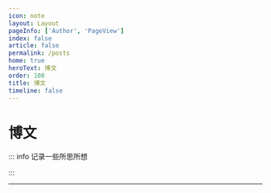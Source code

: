 ```yaml
---
icon: note
layout: Layout
pageInfo: ['Author', 'PageView']
index: false
article: false
permalink: /posts
home: true
heroText: 博文
order: 100
title: 博文
timeline: false
---
```


# 博文

::: info 记录一些所思所想

:::

---
